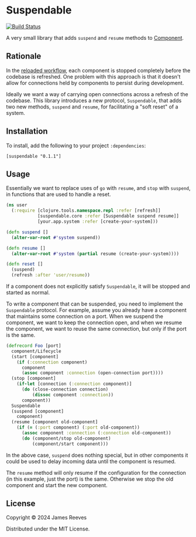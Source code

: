 # Suspendable

[![Build Status](https://travis-ci.org/weavejester/suspendable.svg?branch=master)](https://travis-ci.org/weavejester/suspendable)

A very small library that adds `suspend` and `resume` methods to
[Component][].

[component]: https://github.com/stuartsierra/component

## Rationale

In the [reloaded workflow][], each component is stopped completely
before the codebase is refreshed. One problem with this approach is
that it doesn't allow for connections held by components to persist
during development.

Ideally we want a way of carrying open connections across a refresh of
the codebase. This library introduces a new protocol, `Suspendable`,
that adds two new methods, `suspend` and `resume`, for facilitating a
"soft reset" of a system.

[reloaded workflow]: http://thinkrelevance.com/blog/2013/06/04/clojure-workflow-reloaded

## Installation

To install, add the following to your project `:dependencies`:

    [suspendable "0.1.1"]

## Usage

Essentially we want to replace uses of `go` with `resume`, and `stop`
with `suspend`, in functions that are used to handle a reset.

```clojure
(ns user
  (:require [clojure.tools.namespace.repl :refer [refresh]]
            [suspendable.core :refer [Suspendable suspend resume]]
            [your.app.system :refer [create-your-system]))

(defn suspend []
  (alter-var-root #'system suspend))

(defn resume []
  (alter-var-root #'system (partial resume (create-your-system))))

(defn reset []
  (suspend)
  (refresh :after 'user/resume))
```

If a component does not explicitly satisfy `Suspendable`, it will be
stopped and started as normal.

To write a component that can be suspended, you need to implement the
`Suspendable` protocol. For example, assume you already have a
component that maintains some connection on a port. When we suspend
the component, we want to keep the connection open, and when we resume
the component, we want to reuse the same connection, but only if the
port is the same.

```clojure
(defrecord Foo [port]
  component/Lifecycle
  (start [component]
    (if (:connection component)
      component
      (assoc component :connection (open-connection port))))
  (stop [component]
    (if-let [connection (:connection component)]
      (do (close-connection connection)
          (dissoc component :connection))
      component))
  Suspendable
  (suspend [component]
    component)
  (resume [component old-component]
    (if (= (:port component) (:port old-component))
      (assoc component :connection (:connection old-component))
      (do (component/stop old-component)
          (component/start component)))
```

In the above case, `suspend` does nothing special, but in other
components it could be used to delay incoming data until the component
is resumed.

The `resume` method will only resume if the configuration for the
connection (in this example, just the port) is the same. Otherwise we
stop the old component and start the new component.

## License

Copyright © 2024 James Reeves

Distributed under the MIT License.

